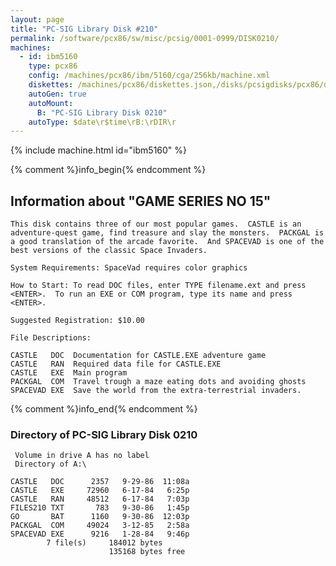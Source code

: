 ```yaml
---
layout: page
title: "PC-SIG Library Disk #210"
permalink: /software/pcx86/sw/misc/pcsig/0001-0999/DISK0210/
machines:
  - id: ibm5160
    type: pcx86
    config: /machines/pcx86/ibm/5160/cga/256kb/machine.xml
    diskettes: /machines/pcx86/diskettes.json,/disks/pcsigdisks/pcx86/diskettes.json
    autoGen: true
    autoMount:
      B: "PC-SIG Library Disk 0210"
    autoType: $date\r$time\rB:\rDIR\r
---
```


{% include machine.html id="ibm5160" %}

{% comment %}info_begin{% endcomment %}

## Information about "GAME SERIES NO 15"

    This disk contains three of our most popular games.  CASTLE is an
    adventure-quest game, find treasure and slay the monsters.  PACKGAL is
    a good translation of the arcade favorite.  And SPACEVAD is one of the
    best versions of the classic Space Invaders.
    
    System Requirements: SpaceVad requires color graphics
    
    How to Start: To read DOC files, enter TYPE filename.ext and press
    <ENTER>.  To run an EXE or COM program, type its name and press
    <ENTER>.
    
    Suggested Registration: $10.00
    
    File Descriptions:
    
    CASTLE   DOC  Documentation for CASTLE.EXE adventure game
    CASTLE   RAN  Required data file for CASTLE.EXE
    CASTLE   EXE  Main program
    PACKGAL  COM  Travel trough a maze eating dots and avoiding ghosts
    SPACEVAD EXE  Save the world from the extra-terrestrial invaders.
{% comment %}info_end{% endcomment %}


### Directory of PC-SIG Library Disk 0210

     Volume in drive A has no label
     Directory of A:\

    CASTLE   DOC      2357   9-29-86  11:08a
    CASTLE   EXE     72960   6-17-84   6:25p
    CASTLE   RAN     48512   6-17-84   7:03p
    FILES210 TXT       783   9-30-86   1:45p
    GO       BAT      1160   9-30-86  12:03p
    PACKGAL  COM     49024   3-12-85   2:58a
    SPACEVAD EXE      9216   1-28-84   9:46p
            7 file(s)     184012 bytes
                          135168 bytes free
